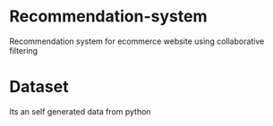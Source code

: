 # Recommendation-system
Recommendation system for ecommerce website using collaborative filtering

# Dataset
Its an self generated data from python
